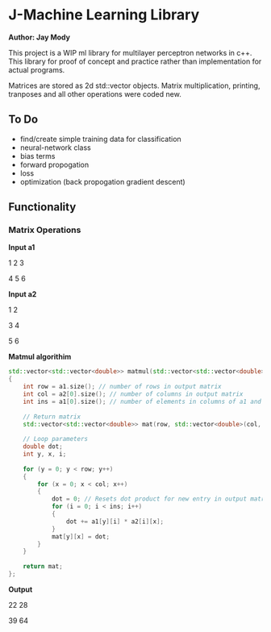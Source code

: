 # J-Machine Learning Library

**Author: Jay Mody**

This project is a WIP ml library for multilayer perceptron networks in c++. This library for proof of concept and practice rather than implementation for actual programs. 

Matrices are stored as 2d std::vector objects. Matrix multiplication, printing, tranposes and all other operations were coded new.


## To Do
- find/create simple training data for classification
- neural-network class
- bias terms
- forward propogation
- loss
- optimization (back propogation gradient descent)


## Functionality
### Matrix Operations

**Input a1**

1 2 3

4 5 6


**Input a2**

1 2

3 4

5 6


**Matmul algorithim**

```c++
std::vector<std::vector<double>> matmul(std::vector<std::vector<double>> a1, std::vector<std::vector<double>> a2)
{
    int row = a1.size(); // number of rows in output matrix
    int col = a2[0].size(); // number of columns in output matrix
    int ins = a1[0].size(); // number of elements in columns of a1 and rows of a2
    
    // Return matrix
    std::vector<std::vector<double>> mat(row, std::vector<double>(col, 0.0));
    
    // Loop parameters
    double dot;
    int y, x, i;
    
    for (y = 0; y < row; y++)
    {
        for (x = 0; x < col; x++)
        {
            dot = 0; // Resets dot product for new entry in output matrix
            for (i = 0; i < ins; i++)
            {
                dot += a1[y][i] * a2[i][x];
            }
            mat[y][x] = dot;
        }
    }
    
    return mat;
};
```


**Output**

22 28

39 64